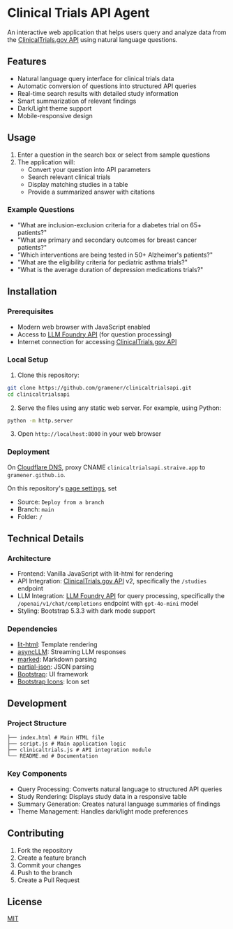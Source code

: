 # Clinical Trials API Agent

An interactive web application that helps users query and analyze data from the [ClinicalTrials.gov API](https://www.clinicaltrials.gov/data-api/api) using natural language questions.

## Features

- Natural language query interface for clinical trials data
- Automatic conversion of questions into structured API queries
- Real-time search results with detailed study information
- Smart summarization of relevant findings
- Dark/Light theme support
- Mobile-responsive design

## Usage

1. Enter a question in the search box or select from sample questions
2. The application will:
   - Convert your question into API parameters
   - Search relevant clinical trials
   - Display matching studies in a table
   - Provide a summarized answer with citations

### Example Questions

- "What are inclusion-exclusion criteria for a diabetes trial on 65+ patients?"
- "What are primary and secondary outcomes for breast cancer patients?"
- "Which interventions are being tested in 50+ Alzheimer's patients?"
- "What are the eligibility criteria for pediatric asthma trials?"
- "What is the average duration of depression medications trials?"

## Installation

### Prerequisites

- Modern web browser with JavaScript enabled
- Access to [LLM Foundry API](https://llmfoundry.straive.com/code) (for question processing)
- Internet connection for accessing [ClinicalTrials.gov API](https://www.clinicaltrials.gov/data-api/api)

### Local Setup

1. Clone this repository:

```bash
git clone https://github.com/gramener/clinicaltrialsapi.git
cd clinicaltrialsapi
```

2. Serve the files using any static web server. For example, using Python:

```bash
python -m http.server
```

3. Open `http://localhost:8000` in your web browser

### Deployment

On [Cloudflare DNS](https://dash.cloudflare.com/2c483e1dd66869c9554c6949a2d17d96/straive.app/dns/records),
proxy CNAME `clinicaltrialsapi.straive.app` to `gramener.github.io`.

On this repository's [page settings](https://github.com/gramener/clinicaltrialsapi/settings/pages), set

- Source: `Deploy from a branch`
- Branch: `main`
- Folder: `/`

## Technical Details

### Architecture

- Frontend: Vanilla JavaScript with lit-html for rendering
- API Integration: [ClinicalTrials.gov API](https://www.clinicaltrials.gov/data-api/api) v2, specifically the `/studies` endpoint
- LLM Integration: [LLM Foundry API](https://llmfoundry.straive.com/code) for query processing, specifically the `/openai/v1/chat/completions` endpoint with `gpt-4o-mini` model
- Styling: Bootstrap 5.3.3 with dark mode support

### Dependencies

- [lit-html](https://www.npmjs.com/package/lit-html): Template rendering
- [asyncLLM](https://www.npmjs.com/package/asyncllm): Streaming LLM responses
- [marked](https://www.npmjs.com/package/marked): Markdown parsing
- [partial-json](https://www.npmjs.com/package/partial-json): JSON parsing
- [Bootstrap](https://getbootstrap.com/): UI framework
- [Bootstrap Icons](https://icons.getbootstrap.com/): Icon set

## Development

### Project Structure

```
├── index.html # Main HTML file
├── script.js # Main application logic
├── clinicaltrials.js # API integration module
└── README.md # Documentation
```

### Key Components

- Query Processing: Converts natural language to structured API queries
- Study Rendering: Displays study data in a responsive table
- Summary Generation: Creates natural language summaries of findings
- Theme Management: Handles dark/light mode preferences

## Contributing

1. Fork the repository
2. Create a feature branch
3. Commit your changes
4. Push to the branch
5. Create a Pull Request

## License

[MIT](LICENSE)
